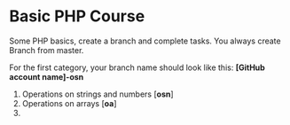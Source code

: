 # Basic PHP Course
Some PHP basics, create a branch and complete tasks.
You always create Branch from master. 

For the first category, your branch name should look like this: **[GitHub account name]-osn**

1. Operations on strings and numbers [**osn**]
2. Operations on arrays [**oa**]
3. 